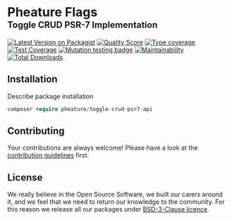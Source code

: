 # Pheature Flags <br><sub><sup>Toggle CRUD PSR-7 Implementation</sup></sub>

[![Latest Version on Packagist][ico-version]][link-packagist]
[![Quality Score][ico-code-quality]][link-code-quality]
[![Type coverage][ico-psalm]][link-psalm]
[![Test Coverage][ico-coverage]][link-coverage]
[![Mutation testing badge][ico-mutant]][link-mutant]
[![Maintainability][ico-mantain]][link-mantain]
[![Total Downloads][ico-downloads]][link-downloads]

## Installation

Describe package installation

```php
composer require pheature/toggle-crud-psr7-api
```

## Contributing

Your contributions are always welcome! Please have a look at the [contribution guidelines](./CONTRIBUTING.md) first.

## License

We really believe in the Open Source Software, we built our carers around it, and we feel that we need to return our
knowledge to the community. For this reason we release all our packages under [BSD-3-Clause licence](./LICENSE.md). 

[ico-version]: https://img.shields.io/packagist/v/pheature/toggle-crud-psr7-api.svg?style=flat-square
[link-packagist]: https://packagist.org/packages/pheature/toggle-crud-psr7-api
[ico-code-quality]: https://img.shields.io/scrutinizer/g/pheature-flags/toggle-crud-psr7-api.svg?style=flat-square
[link-code-quality]: https://scrutinizer-ci.com/g/pheature-flags/toggle-crud-psr7-api/badges/coverage.png?b=1.0.x
[ico-coverage]: https://codecov.io/gh/pheature-flags/toggle-crud-psr7-api/branch/1.0.x/graph/badge.svg?token=DTQIQUZ106
[link-coverage]: https://codecov.io/gh/pheature-flags/toggle-crud-psr7-api
[ico-psalm]: https://shepherd.dev/github/pheature-flags/toggle-crud-psr7-api/coverage.svg
[link-psalm]: https://shepherd.dev/github/pheature-flags/toggle-crud-psr7-api
[link-mantain]: https://codeclimate.com/github/pheature-flags/toggle-crud-psr7-api/maintainability
[ico-mantain]: https://api.codeclimate.com/v1/badges/b84c8311c7533228b018/maintainability
[ico-downloads]: https://img.shields.io/packagist/dt/pheature/toggle-crud-psr7-api.svg?style=flat-square
[link-downloads]: https://packagist.org/packages/pheature/toggle-crud-psr7-api
[ico-mutant]: https://img.shields.io/endpoint?style=flat&url=https%3A%2F%2Fbadge-api.stryker-mutator.io%2Fgithub.com%2Fpheature-flags%2Ftoggle-crud-psr7-api%2F1.0.x
[link-mutant]: https://dashboard.stryker-mutator.io/reports/github.com/pheature-flags/toggle-crud-psr7-api/1.0.x
